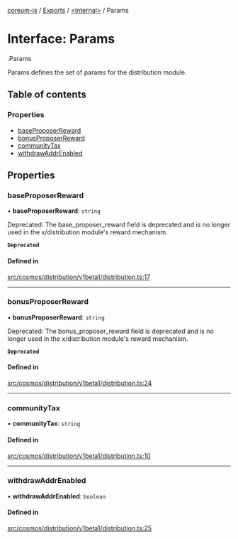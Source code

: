 [coreum-js](../README.md) / [Exports](../modules.md) / [<internal\>](../modules/internal_.md) / Params

# Interface: Params

[<internal>](../modules/internal_.md).Params

Params defines the set of params for the distribution module.

## Table of contents

### Properties

- [baseProposerReward](internal_.Params.md#baseproposerreward)
- [bonusProposerReward](internal_.Params.md#bonusproposerreward)
- [communityTax](internal_.Params.md#communitytax)
- [withdrawAddrEnabled](internal_.Params.md#withdrawaddrenabled)

## Properties

### baseProposerReward

• **baseProposerReward**: `string`

Deprecated: The base_proposer_reward field is deprecated and is no longer used
in the x/distribution module's reward mechanism.

**`Deprecated`**

#### Defined in

[src/cosmos/distribution/v1beta1/distribution.ts:17](https://github.com/PyramydLabs/coreum-js/blob/987bc3b/src/cosmos/distribution/v1beta1/distribution.ts#L17)

___

### bonusProposerReward

• **bonusProposerReward**: `string`

Deprecated: The bonus_proposer_reward field is deprecated and is no longer used
in the x/distribution module's reward mechanism.

**`Deprecated`**

#### Defined in

[src/cosmos/distribution/v1beta1/distribution.ts:24](https://github.com/PyramydLabs/coreum-js/blob/987bc3b/src/cosmos/distribution/v1beta1/distribution.ts#L24)

___

### communityTax

• **communityTax**: `string`

#### Defined in

[src/cosmos/distribution/v1beta1/distribution.ts:10](https://github.com/PyramydLabs/coreum-js/blob/987bc3b/src/cosmos/distribution/v1beta1/distribution.ts#L10)

___

### withdrawAddrEnabled

• **withdrawAddrEnabled**: `boolean`

#### Defined in

[src/cosmos/distribution/v1beta1/distribution.ts:25](https://github.com/PyramydLabs/coreum-js/blob/987bc3b/src/cosmos/distribution/v1beta1/distribution.ts#L25)
